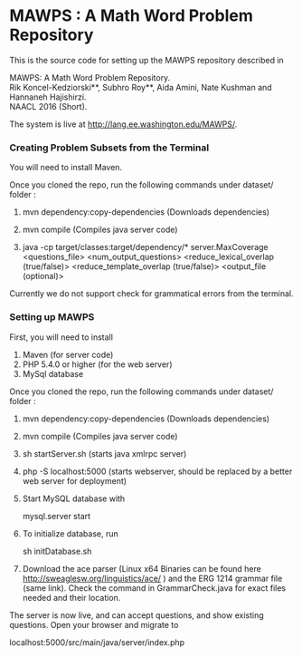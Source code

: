 # MAWPS : A Math Word Problem Repository

This is the source code for setting up the MAWPS repository described in

  MAWPS: A Math Word Problem Repository.  
  Rik Koncel-Kedziorski**, Subhro Roy**, Aida Amini, Nate Kushman and Hannaneh Hajishirzi.  
  NAACL 2016 (Short).  

The system is live at http://lang.ee.washington.edu/MAWPS/.


### Creating Problem Subsets from the Terminal

 You will need to install Maven.
 
 Once you cloned the repo, run the following commands under
 dataset/ folder :

 1. mvn dependency:copy-dependencies (Downloads dependencies)

 2. mvn compile (Compiles java server code)

 3. java -cp target/classes:target/dependency/* server.MaxCoverage <questions_file> <num_output_questions> <reduce_lexical_overlap (true/false)> <reduce_template_overlap (true/false)> <output_file (optional)>

Currently we do not support check for grammatical errors from the terminal. 
  



### Setting up MAWPS

 First, you will need to install
 1. Maven  (for server code)
 2. PHP 5.4.0 or higher  (for the web server)
 3. MySql database
 
 Once you cloned the repo, run the following commands under
 dataset/ folder :

 1. mvn dependency:copy-dependencies (Downloads dependencies)

 2. mvn compile (Compiles java server code)

 3. sh startServer.sh  (starts java xmlrpc server)

 4. php -S localhost:5000 (starts webserver, should be replaced by a 
    better web server for deployment)

 5. Start MySQL database with 

    mysql.server start

 6. To initialize database, run

    sh initDatabase.sh
    
  7. Download the ace parser (Linux x64 Binaries can be found here 
  	 http://sweaglesw.org/linguistics/ace/ ) and the ERG 1214 grammar file 
  	 (same link). Check the command in GrammarCheck.java for exact files
  	 needed and their location.	  

 The server is now live, and can accept questions, and show existing 
 questions. Open your browser and migrate to 

 localhost:5000/src/main/java/server/index.php   



